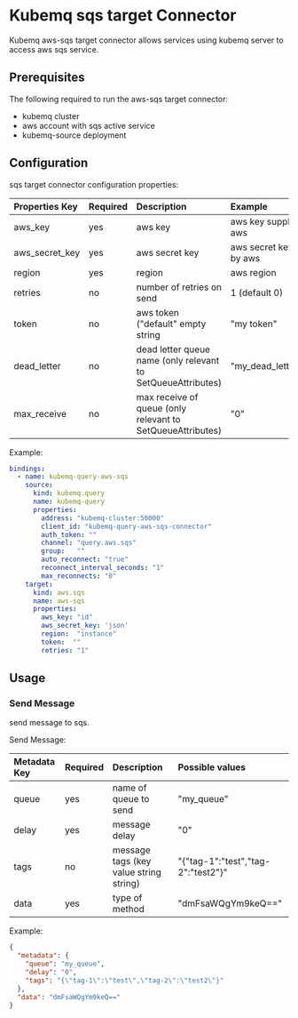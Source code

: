 # Kubemq sqs target Connector

Kubemq aws-sqs target connector allows services using kubemq server to access aws sqs service.

## Prerequisites
The following required to run the aws-sqs target connector:

- kubemq cluster
- aws account with sqs active service
- kubemq-source deployment

## Configuration

sqs target connector configuration properties:

| Properties Key | Required | Description                                                       | Example                     |
|:---------------|:---------|:------------------------------------------------------------------|:----------------------------|
| aws_key        | yes      | aws key                                                           | aws key supplied by aws         |
| aws_secret_key | yes      | aws secret key                                                    | aws secret key supplied by aws  |
| region         | yes      | region                                                            | aws region                      |
| retries        | no       | number of retries on send                                         | 1 (default 0)                   |
| token          | no       | aws token ("default" empty string                                 | "my token"                      |
| dead_letter    | no       | dead letter queue name (only relevant to SetQueueAttributes)      | "my_dead_letter_queue"          |
| max_receive    | no       | max receive of queue (only relevant to SetQueueAttributes)        | "0"                              |


Example:

```yaml
bindings:
  - name: kubemq-query-aws-sqs
    source:
      kind: kubemq.query
      name: kubemq-query
      properties:
        address: "kubemq-cluster:50000"
        client_id: "kubemq-query-aws-sqs-connector"
        auth_token: ""
        channel: "query.aws.sqs"
        group:   ""
        auto_reconnect: "true"
        reconnect_interval_seconds: "1"
        max_reconnects: "0"
    target:
      kind: aws.sqs
      name: aws-sqs
      properties:
        aws_key: "id"
        aws_secret_key: 'json'
        region:  "instance"
        token:  ""
        retries: "1"
```

## Usage

### Send Message

send message to sqs.

Send Message:

| Metadata Key      | Required | Description                             | Possible values                            |
|:------------------|:---------|:----------------------------------------|:-------------------------------------------|
| queue             | yes      | name of queue to send                   | "my_queue"                           |
| delay             | yes      | message delay                           | "0"                                  |
| tags              | no       | message tags (key value string string)  | "{"tag-1":"test","tag-2":"test2"}"   |
| data              | yes      | type of method                          | "dmFsaWQgYm9keQ=="                        |


Example:

```json
{
  "metadata": {
    "queue": "my_queue",
    "delay": "0",
    "tags": "{\"tag-1\":\"test\",\"tag-2\":\"test2\"}"
  },
  "data": "dmFsaWQgYm9keQ=="
}
```



